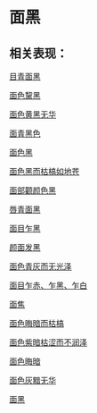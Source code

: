 # 面黑## 相关表现： [目青面黑](https://www.gmzyjc.com/search/result?wd=目青面黑)[面色黧黑](https://www.gmzyjc.com/search/result?wd=面色黧黑)[面色黄黑无华](https://www.gmzyjc.com/search/result?wd=面色黄黑无华)[面青黑色](https://www.gmzyjc.com/search/result?wd=面青黑色)[面色黑](https://www.gmzyjc.com/search/result?wd=面色黑)[面色黑而枯槁如地苍	](https://www.gmzyjc.com/search/result?wd=面色黑而枯槁如地苍	)[面部颧颜色黑](https://www.gmzyjc.com/search/result?wd=面部颧颜色黑)[唇青面黑](https://www.gmzyjc.com/search/result?wd=唇青面黑)[面目乍黑](https://www.gmzyjc.com/search/result?wd=面目乍黑)[颜面发黑](https://www.gmzyjc.com/search/result?wd=颜面发黑)[面色青灰而无光泽](https://www.gmzyjc.com/search/result?wd=面色青灰而无光泽)[面目乍赤、乍黑、乍白](https://www.gmzyjc.com/search/result?wd=面目乍赤、乍黑、乍白)[面焦](https://www.gmzyjc.com/search/result?wd=面焦)[面色晦暗而枯槁](https://www.gmzyjc.com/search/result?wd=面色晦暗而枯槁)[面色紫暗枯涩而不润泽	](https://www.gmzyjc.com/search/result?wd=面色紫暗枯涩而不润泽	)[面色晦暗](https://www.gmzyjc.com/search/result?wd=面色晦暗)[面色灰黯无华](https://www.gmzyjc.com/search/result?wd=面色灰黯无华)[面黑](https://www.gmzyjc.com/search/result?wd=面黑)